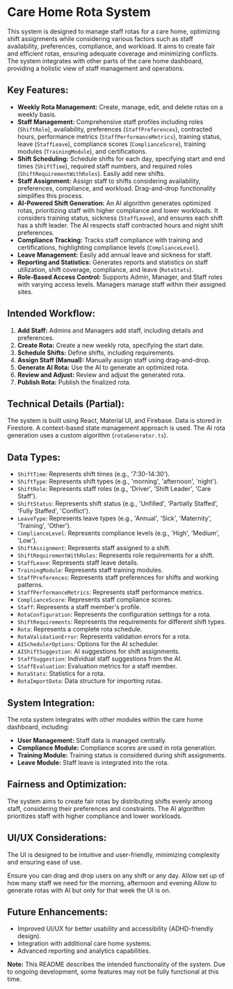 # Care Home Rota System

This system is designed to manage staff rotas for a care home, optimizing shift assignments while considering various factors such as staff availability, preferences, compliance, and workload.  It aims to create fair and efficient rotas, ensuring adequate coverage and minimizing conflicts.  The system integrates with other parts of the care home dashboard, providing a holistic view of staff management and operations.

## Key Features:

* **Weekly Rota Management:** Create, manage, edit, and delete rotas on a weekly basis.
* **Staff Management:** Comprehensive staff profiles including roles (`ShiftRole`), availability, preferences (`StaffPreferences`), contracted hours, performance metrics (`StaffPerformanceMetrics`), training status, leave (`StaffLeave`), compliance scores (`ComplianceScore`), training modules (`TrainingModule`), and certifications.
* **Shift Scheduling:** Schedule shifts for each day, specifying start and end times (`ShiftTime`), required staff numbers, and required roles (`ShiftRequirementWithRoles`). Easily add new shifts.
* **Staff Assignment:** Assign staff to shifts considering availability, preferences, compliance, and workload. Drag-and-drop functionality simplifies this process.
* **AI-Powered Shift Generation:**  An AI algorithm generates optimized rotas, prioritizing staff with higher compliance and lower workloads.  It considers training status, sickness (`StaffLeave`), and ensures each shift has a shift leader.  The AI respects staff contracted hours and night shift preferences.
* **Compliance Tracking:** Tracks staff compliance with training and certifications, highlighting compliance levels (`ComplianceLevel`).
* **Leave Management:** Easily add annual leave and sickness for staff.
* **Reporting and Statistics:** Generates reports and statistics on staff utilization, shift coverage, compliance, and leave (`RotaStats`).
* **Role-Based Access Control:** Supports Admin, Manager, and Staff roles with varying access levels. Managers manage staff within their assigned sites.

## Intended Workflow:

1. **Add Staff:** Admins and Managers add staff, including details and preferences.
2. **Create Rota:** Create a new weekly rota, specifying the start date.
3. **Schedule Shifts:** Define shifts, including requirements.
4. **Assign Staff (Manual):** Manually assign staff using drag-and-drop.
5. **Generate AI Rota:** Use the AI to generate an optimized rota.
6. **Review and Adjust:** Review and adjust the generated rota.
7. **Publish Rota:** Publish the finalized rota.

## Technical Details (Partial):

The system is built using React, Material UI, and Firebase. Data is stored in Firestore.  A context-based state management approach is used. The AI rota generation uses a custom algorithm (`rotaGenerator.ts`).

## Data Types:

* `ShiftTime`:  Represents shift times (e.g., '7:30-14:30').
* `ShiftType`: Represents shift types (e.g., 'morning', 'afternoon', 'night').
* `ShiftRole`: Represents staff roles (e.g., 'Driver', 'Shift Leader', 'Care Staff').
* `ShiftStatus`: Represents shift status (e.g., 'Unfilled', 'Partially Staffed', 'Fully Staffed', 'Conflict').
* `LeaveType`: Represents leave types (e.g., 'Annual', 'Sick', 'Maternity', 'Training', 'Other').
* `ComplianceLevel`: Represents compliance levels (e.g., 'High', 'Medium', 'Low').
* `ShiftAssignment`: Represents staff assigned to a shift.
* `ShiftRequirementWithRoles`: Represents role requirements for a shift.
* `StaffLeave`: Represents staff leave details.
* `TrainingModule`: Represents staff training modules.
* `StaffPreferences`: Represents staff preferences for shifts and working patterns.
* `StaffPerformanceMetrics`: Represents staff performance metrics.
* `ComplianceScore`: Represents staff compliance scores.
* `Staff`: Represents a staff member's profile.
* `RotaConfiguration`: Represents the configuration settings for a rota.
* `ShiftRequirements`: Represents the requirements for different shift types.
* `Rota`: Represents a complete rota schedule.
* `RotaValidationError`: Represents validation errors for a rota.
* `AISchedulerOptions`: Options for the AI scheduler.
* `AIShiftSuggestion`: AI suggestions for shift assignments.
* `StaffSuggestion`: Individual staff suggestions from the AI.
* `StaffEvaluation`: Evaluation metrics for a staff member.
* `RotaStats`: Statistics for a rota.
* `RotaImportData`: Data structure for importing rotas.


## System Integration:

The rota system integrates with other modules within the care home dashboard, including:

* **User Management:**  Staff data is managed centrally.
* **Compliance Module:**  Compliance scores are used in rota generation.
* **Training Module:** Training status is considered during shift assignments.
* **Leave Module:** Staff leave is integrated into the rota.


## Fairness and Optimization:

The system aims to create fair rotas by distributing shifts evenly among staff, considering their preferences and constraints.  The AI algorithm prioritizes staff with higher compliance and lower workloads.

## UI/UX Considerations:

The UI is designed to be intuitive and user-friendly, minimizing complexity and ensuring ease of use.

Ensure you can drag and drop users on any shift or any day. 
Allow set up of how many staff we need for the morning, afternoon and evening
Allow to generate rotas with AI but only for that week the UI is on. 


## Future Enhancements:

* Improved UI/UX for better usability and accessibility (ADHD-friendly design).
* Integration with additional care home systems.
* Advanced reporting and analytics capabilities.


**Note:** This README describes the intended functionality of the system. Due to ongoing development, some features may not be fully functional at this time.
